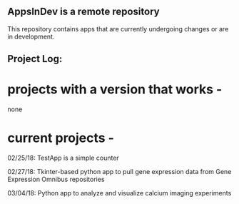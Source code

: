 ## AppsInDev is a remote repository
This repository contains apps that are currently undergoing changes or are in development. 

## Project Log:

# projects with a version that works - 

none


# current projects - 

02/25/18: TestApp is a simple counter

02/27/18: Tkinter-based python app to pull gene expression data from Gene Expression Omnibus repositories

03/04/18: Python app to analyze and visualize calcium imaging experiments